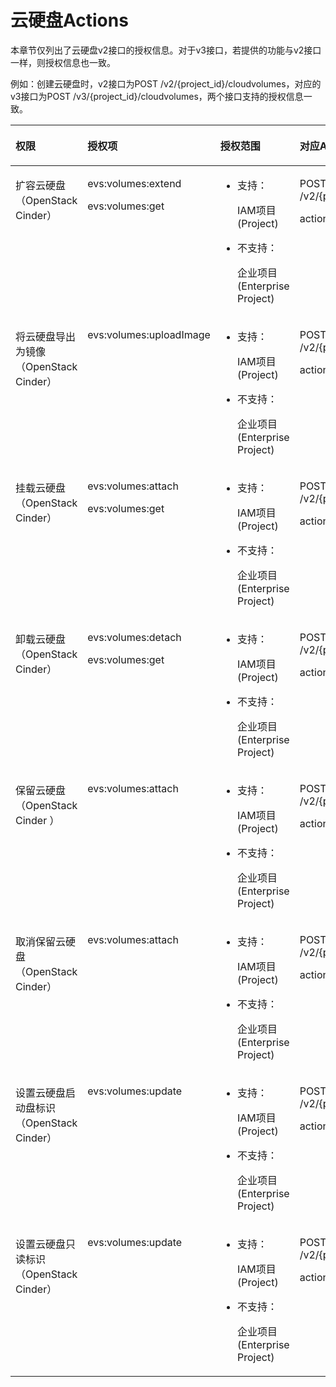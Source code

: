 # 云硬盘Actions<a name="evs_04_0026"></a>

本章节仅列出了云硬盘v2接口的授权信息。对于v3接口，若提供的功能与v2接口一样，则授权信息也一致。

例如：创建云硬盘时，v2接口为POST /v2/\{project\_id\}/cloudvolumes，对应的v3接口为POST /v3/\{project\_id\}/cloudvolumes，两个接口支持的授权信息一致。

<a name="table11136162518266"></a>
<table><thead align="left"><tr id="evs_04_0045_row19140152562617"><th class="cellrowborder" valign="top" width="26.05%" id="mcps1.1.5.1.1"><p id="evs_04_0045_p5664144515597"><a name="evs_04_0045_p5664144515597"></a><a name="evs_04_0045_p5664144515597"></a>权限</p>
</th>
<th class="cellrowborder" valign="top" width="21.73%" id="mcps1.1.5.1.2"><p id="evs_04_0045_p9664104575914"><a name="evs_04_0045_p9664104575914"></a><a name="evs_04_0045_p9664104575914"></a>授权项</p>
</th>
<th class="cellrowborder" valign="top" width="22.259999999999998%" id="mcps1.1.5.1.3"><p id="evs_04_0045_p266414512595"><a name="evs_04_0045_p266414512595"></a><a name="evs_04_0045_p266414512595"></a>授权范围</p>
</th>
<th class="cellrowborder" valign="top" width="29.959999999999997%" id="mcps1.1.5.1.4"><p id="evs_04_0045_p19664194585915"><a name="evs_04_0045_p19664194585915"></a><a name="evs_04_0045_p19664194585915"></a>对应API接口</p>
</th>
</tr>
</thead>
<tbody><tr id="evs_04_0045_row14183202592618"><td class="cellrowborder" valign="top" width="26.05%" headers="mcps1.1.5.1.1 "><p id="evs_04_0045_p1630995419425"><a name="evs_04_0045_p1630995419425"></a><a name="evs_04_0045_p1630995419425"></a>扩容云硬盘（OpenStack Cinder）</p>
</td>
<td class="cellrowborder" valign="top" width="21.73%" headers="mcps1.1.5.1.2 "><p id="evs_04_0045_p1350513314414"><a name="evs_04_0045_p1350513314414"></a><a name="evs_04_0045_p1350513314414"></a>evs:volumes:extend</p>
<p id="evs_04_0045_p1938111964"><a name="evs_04_0045_p1938111964"></a><a name="evs_04_0045_p1938111964"></a>evs:volumes:get</p>
</td>
<td class="cellrowborder" valign="top" width="22.259999999999998%" headers="mcps1.1.5.1.3 "><a name="evs_04_0045_ul13951688261"></a><a name="evs_04_0045_ul13951688261"></a><ul id="evs_04_0045_ul13951688261"><li>支持：<p id="evs_04_0045_evs_04_0045_p48451412122317"><a name="evs_04_0045_evs_04_0045_p48451412122317"></a><a name="evs_04_0045_evs_04_0045_p48451412122317"></a>IAM项目(Project)</p>
</li><li>不支持：<p id="evs_04_0045_evs_04_0045_p69718230159"><a name="evs_04_0045_evs_04_0045_p69718230159"></a><a name="evs_04_0045_evs_04_0045_p69718230159"></a>企业项目(Enterprise Project)</p>
</li></ul>
</td>
<td class="cellrowborder" valign="top" width="29.959999999999997%" headers="mcps1.1.5.1.4 "><p id="evs_04_0045_p12701151145818"><a name="evs_04_0045_p12701151145818"></a><a name="evs_04_0045_p12701151145818"></a>POST /v2/{project_id}/volumes/{volume_id}/action</p>
<p id="evs_04_0045_p870141175817"><a name="evs_04_0045_p870141175817"></a><a name="evs_04_0045_p870141175817"></a>action="os-extend"</p>
</td>
</tr>
<tr id="evs_04_0045_row7188202572612"><td class="cellrowborder" valign="top" width="26.05%" headers="mcps1.1.5.1.1 "><p id="evs_04_0045_p14505173334110"><a name="evs_04_0045_p14505173334110"></a><a name="evs_04_0045_p14505173334110"></a>将云硬盘导出为镜像（OpenStack Cinder）</p>
<p id="evs_04_0045_p750573324115"><a name="evs_04_0045_p750573324115"></a><a name="evs_04_0045_p750573324115"></a></p>
</td>
<td class="cellrowborder" valign="top" width="21.73%" headers="mcps1.1.5.1.2 "><p id="evs_04_0045_p1350563310410"><a name="evs_04_0045_p1350563310410"></a><a name="evs_04_0045_p1350563310410"></a>evs:volumes:uploadImage</p>
</td>
<td class="cellrowborder" valign="top" width="22.259999999999998%" headers="mcps1.1.5.1.3 "><a name="evs_04_0045_ul2038991513269"></a><a name="evs_04_0045_ul2038991513269"></a><ul id="evs_04_0045_ul2038991513269"><li>支持：<p id="evs_04_0045_evs_04_0045_p48451412122317_1"><a name="evs_04_0045_evs_04_0045_p48451412122317_1"></a><a name="evs_04_0045_evs_04_0045_p48451412122317_1"></a>IAM项目(Project)</p>
</li><li>不支持：<p id="evs_04_0045_evs_04_0045_p69718230159_1"><a name="evs_04_0045_evs_04_0045_p69718230159_1"></a><a name="evs_04_0045_evs_04_0045_p69718230159_1"></a>企业项目(Enterprise Project)</p>
</li></ul>
</td>
<td class="cellrowborder" valign="top" width="29.959999999999997%" headers="mcps1.1.5.1.4 "><p id="evs_04_0045_p1870171125811"><a name="evs_04_0045_p1870171125811"></a><a name="evs_04_0045_p1870171125811"></a>POST /v2/{project_id}/volumes/{volume_id}/action</p>
<p id="evs_04_0045_p770151125815"><a name="evs_04_0045_p770151125815"></a><a name="evs_04_0045_p770151125815"></a>action="os-volume_upload_image"</p>
</td>
</tr>
<tr id="evs_04_0045_row919611258261"><td class="cellrowborder" valign="top" width="26.05%" headers="mcps1.1.5.1.1 "><p id="evs_04_0045_p1350513334410"><a name="evs_04_0045_p1350513334410"></a><a name="evs_04_0045_p1350513334410"></a>挂载云硬盘（OpenStack Cinder）</p>
<p id="evs_04_0045_p17505183344119"><a name="evs_04_0045_p17505183344119"></a><a name="evs_04_0045_p17505183344119"></a></p>
</td>
<td class="cellrowborder" valign="top" width="21.73%" headers="mcps1.1.5.1.2 "><p id="evs_04_0045_p3505633174113"><a name="evs_04_0045_p3505633174113"></a><a name="evs_04_0045_p3505633174113"></a>evs:volumes:attach</p>
<p id="evs_04_0045_p7683122512614"><a name="evs_04_0045_p7683122512614"></a><a name="evs_04_0045_p7683122512614"></a>evs:volumes:get</p>
</td>
<td class="cellrowborder" valign="top" width="22.259999999999998%" headers="mcps1.1.5.1.3 "><a name="evs_04_0045_ul93581424132615"></a><a name="evs_04_0045_ul93581424132615"></a><ul id="evs_04_0045_ul93581424132615"><li>支持：<p id="evs_04_0045_evs_04_0045_p48451412122317_2"><a name="evs_04_0045_evs_04_0045_p48451412122317_2"></a><a name="evs_04_0045_evs_04_0045_p48451412122317_2"></a>IAM项目(Project)</p>
</li><li>不支持：<p id="evs_04_0045_evs_04_0045_p69718230159_2"><a name="evs_04_0045_evs_04_0045_p69718230159_2"></a><a name="evs_04_0045_evs_04_0045_p69718230159_2"></a>企业项目(Enterprise Project)</p>
</li></ul>
</td>
<td class="cellrowborder" valign="top" width="29.959999999999997%" headers="mcps1.1.5.1.4 "><p id="evs_04_0045_p1771715164586"><a name="evs_04_0045_p1771715164586"></a><a name="evs_04_0045_p1771715164586"></a>POST /v2/{project_id}/volumes/{volume_id}/action</p>
<p id="evs_04_0045_p4717516115811"><a name="evs_04_0045_p4717516115811"></a><a name="evs_04_0045_p4717516115811"></a>action="os-attach"</p>
</td>
</tr>
<tr id="evs_04_0045_row520272562611"><td class="cellrowborder" valign="top" width="26.05%" headers="mcps1.1.5.1.1 "><p id="evs_04_0045_p9505233144119"><a name="evs_04_0045_p9505233144119"></a><a name="evs_04_0045_p9505233144119"></a>卸载云硬盘（OpenStack Cinder）</p>
<p id="evs_04_0045_p12505833184111"><a name="evs_04_0045_p12505833184111"></a><a name="evs_04_0045_p12505833184111"></a></p>
</td>
<td class="cellrowborder" valign="top" width="21.73%" headers="mcps1.1.5.1.2 "><p id="evs_04_0045_p75050336410"><a name="evs_04_0045_p75050336410"></a><a name="evs_04_0045_p75050336410"></a>evs:volumes:detach</p>
<p id="evs_04_0045_p924813014617"><a name="evs_04_0045_p924813014617"></a><a name="evs_04_0045_p924813014617"></a>evs:volumes:get</p>
</td>
<td class="cellrowborder" valign="top" width="22.259999999999998%" headers="mcps1.1.5.1.3 "><a name="evs_04_0045_ul13297192816267"></a><a name="evs_04_0045_ul13297192816267"></a><ul id="evs_04_0045_ul13297192816267"><li>支持：<p id="evs_04_0045_evs_04_0045_p48451412122317_3"><a name="evs_04_0045_evs_04_0045_p48451412122317_3"></a><a name="evs_04_0045_evs_04_0045_p48451412122317_3"></a>IAM项目(Project)</p>
</li><li>不支持：<p id="evs_04_0045_evs_04_0045_p69718230159_3"><a name="evs_04_0045_evs_04_0045_p69718230159_3"></a><a name="evs_04_0045_evs_04_0045_p69718230159_3"></a>企业项目(Enterprise Project)</p>
</li></ul>
</td>
<td class="cellrowborder" valign="top" width="29.959999999999997%" headers="mcps1.1.5.1.4 "><p id="evs_04_0045_p171791612583"><a name="evs_04_0045_p171791612583"></a><a name="evs_04_0045_p171791612583"></a>POST /v2/{project_id}/volumes/{volume_id}/action</p>
<p id="evs_04_0045_p19717171616581"><a name="evs_04_0045_p19717171616581"></a><a name="evs_04_0045_p19717171616581"></a>action="os-detach"</p>
</td>
</tr>
<tr id="evs_04_0045_row72061525202618"><td class="cellrowborder" valign="top" width="26.05%" headers="mcps1.1.5.1.1 "><p id="evs_04_0045_p1550793324114"><a name="evs_04_0045_p1550793324114"></a><a name="evs_04_0045_p1550793324114"></a>保留云硬盘（OpenStack Cinder ）</p>
</td>
<td class="cellrowborder" valign="top" width="21.73%" headers="mcps1.1.5.1.2 "><p id="evs_04_0045_p150711337412"><a name="evs_04_0045_p150711337412"></a><a name="evs_04_0045_p150711337412"></a>evs:volumes:attach</p>
</td>
<td class="cellrowborder" valign="top" width="22.259999999999998%" headers="mcps1.1.5.1.3 "><a name="evs_04_0045_ul15999123612263"></a><a name="evs_04_0045_ul15999123612263"></a><ul id="evs_04_0045_ul15999123612263"><li>支持：<p id="evs_04_0045_evs_04_0045_p48451412122317_4"><a name="evs_04_0045_evs_04_0045_p48451412122317_4"></a><a name="evs_04_0045_evs_04_0045_p48451412122317_4"></a>IAM项目(Project)</p>
</li><li>不支持：<p id="evs_04_0045_evs_04_0045_p69718230159_4"><a name="evs_04_0045_evs_04_0045_p69718230159_4"></a><a name="evs_04_0045_evs_04_0045_p69718230159_4"></a>企业项目(Enterprise Project)</p>
</li></ul>
</td>
<td class="cellrowborder" valign="top" width="29.959999999999997%" headers="mcps1.1.5.1.4 "><p id="evs_04_0045_p9556221585"><a name="evs_04_0045_p9556221585"></a><a name="evs_04_0045_p9556221585"></a>POST /v2/{project_id}/volumes/{volume_id}/action</p>
<p id="evs_04_0045_p20551522115817"><a name="evs_04_0045_p20551522115817"></a><a name="evs_04_0045_p20551522115817"></a>action="os-reserve"</p>
</td>
</tr>
<tr id="evs_04_0045_row202111725132618"><td class="cellrowborder" valign="top" width="26.05%" headers="mcps1.1.5.1.1 "><p id="evs_04_0045_p17507153311414"><a name="evs_04_0045_p17507153311414"></a><a name="evs_04_0045_p17507153311414"></a>取消保留云硬盘（OpenStack Cinder）</p>
<p id="evs_04_0045_p1450715338413"><a name="evs_04_0045_p1450715338413"></a><a name="evs_04_0045_p1450715338413"></a></p>
</td>
<td class="cellrowborder" valign="top" width="21.73%" headers="mcps1.1.5.1.2 "><p id="evs_04_0045_p1250710336417"><a name="evs_04_0045_p1250710336417"></a><a name="evs_04_0045_p1250710336417"></a>evs:volumes:attach</p>
</td>
<td class="cellrowborder" valign="top" width="22.259999999999998%" headers="mcps1.1.5.1.3 "><a name="evs_04_0045_ul15613852172611"></a><a name="evs_04_0045_ul15613852172611"></a><ul id="evs_04_0045_ul15613852172611"><li>支持：<p id="evs_04_0045_evs_04_0045_p48451412122317_5"><a name="evs_04_0045_evs_04_0045_p48451412122317_5"></a><a name="evs_04_0045_evs_04_0045_p48451412122317_5"></a>IAM项目(Project)</p>
</li><li>不支持：<p id="evs_04_0045_evs_04_0045_p69718230159_5"><a name="evs_04_0045_evs_04_0045_p69718230159_5"></a><a name="evs_04_0045_evs_04_0045_p69718230159_5"></a>企业项目(Enterprise Project)</p>
</li></ul>
</td>
<td class="cellrowborder" valign="top" width="29.959999999999997%" headers="mcps1.1.5.1.4 "><p id="evs_04_0045_p4551922135816"><a name="evs_04_0045_p4551922135816"></a><a name="evs_04_0045_p4551922135816"></a>POST /v2/{project_id}/volumes/{volume_id}/action</p>
<p id="evs_04_0045_p105512210589"><a name="evs_04_0045_p105512210589"></a><a name="evs_04_0045_p105512210589"></a>action="os-unreserve"</p>
</td>
</tr>
<tr id="evs_04_0045_row3216132515266"><td class="cellrowborder" valign="top" width="26.05%" headers="mcps1.1.5.1.1 "><p id="evs_04_0045_p650763354113"><a name="evs_04_0045_p650763354113"></a><a name="evs_04_0045_p650763354113"></a>设置云硬盘启动盘标识（OpenStack Cinder）</p>
<p id="evs_04_0045_p1350713313411"><a name="evs_04_0045_p1350713313411"></a><a name="evs_04_0045_p1350713313411"></a></p>
</td>
<td class="cellrowborder" valign="top" width="21.73%" headers="mcps1.1.5.1.2 "><p id="evs_04_0045_p2050703394118"><a name="evs_04_0045_p2050703394118"></a><a name="evs_04_0045_p2050703394118"></a>evs:volumes:update</p>
</td>
<td class="cellrowborder" valign="top" width="22.259999999999998%" headers="mcps1.1.5.1.3 "><a name="evs_04_0045_ul88341954192618"></a><a name="evs_04_0045_ul88341954192618"></a><ul id="evs_04_0045_ul88341954192618"><li>支持：<p id="evs_04_0045_evs_04_0045_p48451412122317_6"><a name="evs_04_0045_evs_04_0045_p48451412122317_6"></a><a name="evs_04_0045_evs_04_0045_p48451412122317_6"></a>IAM项目(Project)</p>
</li><li>不支持：<p id="evs_04_0045_evs_04_0045_p69718230159_6"><a name="evs_04_0045_evs_04_0045_p69718230159_6"></a><a name="evs_04_0045_evs_04_0045_p69718230159_6"></a>企业项目(Enterprise Project)</p>
</li></ul>
</td>
<td class="cellrowborder" valign="top" width="29.959999999999997%" headers="mcps1.1.5.1.4 "><p id="evs_04_0045_p555822145818"><a name="evs_04_0045_p555822145818"></a><a name="evs_04_0045_p555822145818"></a>POST /v2/{project_id}/volumes/{volume_id}/action</p>
<p id="evs_04_0045_p1956132219580"><a name="evs_04_0045_p1956132219580"></a><a name="evs_04_0045_p1956132219580"></a>action="os-set_bootable"</p>
</td>
</tr>
<tr id="evs_04_0045_row122182572614"><td class="cellrowborder" valign="top" width="26.05%" headers="mcps1.1.5.1.1 "><p id="evs_04_0045_p1750819334410"><a name="evs_04_0045_p1750819334410"></a><a name="evs_04_0045_p1750819334410"></a>设置云硬盘只读标识（OpenStack Cinder）</p>
<p id="evs_04_0045_p250873310414"><a name="evs_04_0045_p250873310414"></a><a name="evs_04_0045_p250873310414"></a></p>
</td>
<td class="cellrowborder" valign="top" width="21.73%" headers="mcps1.1.5.1.2 "><p id="evs_04_0045_p14508153317415"><a name="evs_04_0045_p14508153317415"></a><a name="evs_04_0045_p14508153317415"></a>evs:volumes:update</p>
</td>
<td class="cellrowborder" valign="top" width="22.259999999999998%" headers="mcps1.1.5.1.3 "><a name="evs_04_0045_ul735765982614"></a><a name="evs_04_0045_ul735765982614"></a><ul id="evs_04_0045_ul735765982614"><li>支持：<p id="evs_04_0045_evs_04_0045_p48451412122317_7"><a name="evs_04_0045_evs_04_0045_p48451412122317_7"></a><a name="evs_04_0045_evs_04_0045_p48451412122317_7"></a>IAM项目(Project)</p>
</li><li>不支持：<p id="evs_04_0045_evs_04_0045_p69718230159_7"><a name="evs_04_0045_evs_04_0045_p69718230159_7"></a><a name="evs_04_0045_evs_04_0045_p69718230159_7"></a>企业项目(Enterprise Project)</p>
</li></ul>
</td>
<td class="cellrowborder" valign="top" width="29.959999999999997%" headers="mcps1.1.5.1.4 "><p id="evs_04_0045_p556162215810"><a name="evs_04_0045_p556162215810"></a><a name="evs_04_0045_p556162215810"></a>POST /v2/{project_id}/volumes/{volume_id}/action</p>
<p id="evs_04_0045_p4561722185810"><a name="evs_04_0045_p4561722185810"></a><a name="evs_04_0045_p4561722185810"></a>action="os-update_readonly_flag"</p>
</td>
</tr>
</tbody>
</table>

